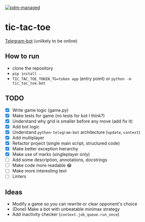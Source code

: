 [![pdm-managed](https://img.shields.io/badge/pdm-managed-blueviolet)](https://pdm-project.org)

# tic-tac-toe

[Telegram-bot](https://t.me/tictactoe48573bot) (unlikely to be online)

## How to run

- clone the repository
- `pip install .`
- `TIC_TAC_TOE_TOKEN_TG=token app` (entry point) or `python -m tic_tac_toe.bot`

## TODO

- [x] Write game logic (game.py)
- [x] Make tests for game (no tests for bot I think?)
- [x] Understand why grid is smaller before any move (add fix it)
- [x] Add bot logic
- [x] Understand `python-telegram-bot` architecture (`update`, `context`)
- [x] Add multiplayer
- [x] Refactor project (single main script, structured code)
- [x] Make better exception hierarchy
- [x] Make use of marks (singleplayer only)
- [ ] Add some description, annotations, docstrings
- [ ] Make code more readable 😂
- [ ] Make more interesting text
- [ ] Linters

## Ideas

- Modify a game so you can rewrite or clear opponent's choice
- (Done) Make a bot with unbeatable minimax strategy
- Add inactivity checker (`context.job_queue.run_once`)
